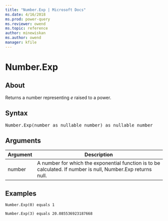 ```yaml
---
title: "Number.Exp | Microsoft Docs"
ms.date: 4/16/2018
ms.prod: power-query
ms.reviewer: owend
ms.topic: reference
author: minewiskan
ms.author: owend
manager: kfile
---
```

# Number.Exp

  
## About  
Returns a number representing *e* raised to a power.  
  
## Syntax

<pre>
Number.Exp(number as nullable number) as nullable number  
</pre>
  
## Arguments  
  
|Argument|Description|  
|------------|---------------|  
|number|A number for which the exponential function is to be calculated. If number is null,  Number.Exp returns null.|  
  
## Examples  
  
```powerquery-m
Number.Exp(0) equals 1  
```  
  
```powerquery-m 
Number.Exp(3) equals 20.085536923187668  
```  
